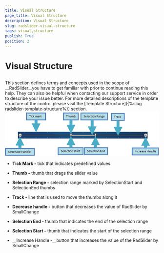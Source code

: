 ```yaml
---
title: Visual Structure
page_title: Visual Structure
description: Visual Structure
slug: radslider-visual-structure
tags: visual,structure
publish: True
position: 2
---
```


# Visual Structure



## 

This section defines terms and concepts used in the scope of __RadSlider__you have to get familiar with prior to continue reading this help. They can also be helpful when contacting our support service in order to describe your issue better. For more detailed descriptions of the template structure of the control please visit the [Template Structure]({%slug radslider-template-structure%}) section.
				![](images/radslider_visual_structure.png)

* __Tick Mark -__ tick that indicates predefined values
					

* __Thumb -__ thumb that drags the slider value
					

* __Selection Range -__ selection range marked by SelectionStart and SelectionEnd thumbs
					

* __Track -__ line that is used to move the thumbs along it
					

* __Decrease handle -__ button that decreases the value of RadSlider by SmallChange
					

* __Selection End -__ thumb that indicates the end of the selection range
					

* __Selection Start -__ thumb that indicates the start of the selection range
					

* __Increase Handle -__button that increases the value of the RadSlider by SmallChange
					

